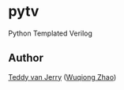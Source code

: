 # pytv
Python Templated Verilog

## Author
[Teddy van Jerry](https://github.com/Teddy-van-Jerry) ([Wuqiong Zhao](https://wqzhao.org))
